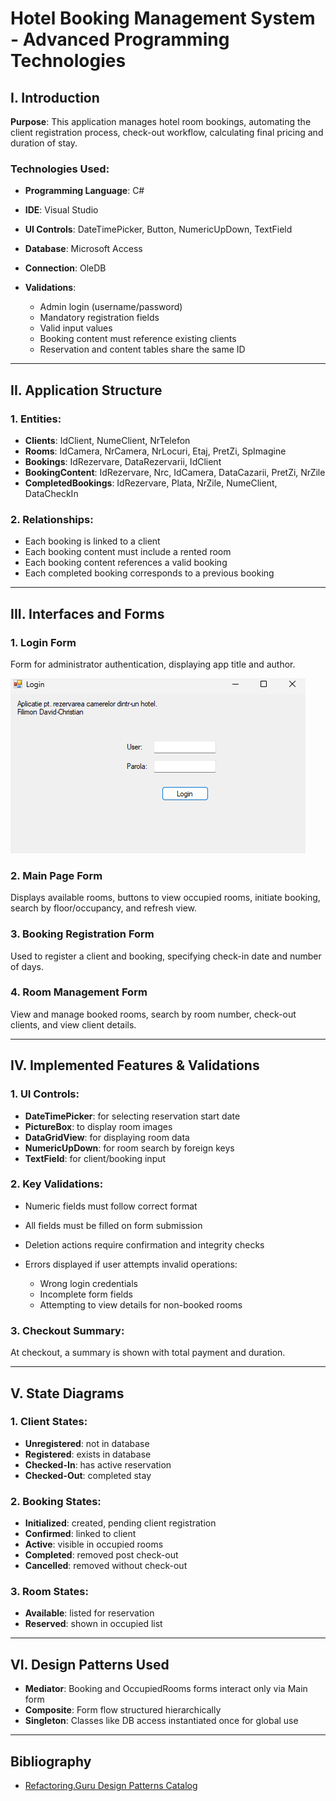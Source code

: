 # Hotel Booking Management System - Advanced Programming Technologies

## I. Introduction

**Purpose**: This application manages hotel room bookings, automating the client registration process, check-out workflow, calculating final pricing and duration of stay.

### Technologies Used:

* **Programming Language**: C#
* **IDE**: Visual Studio
* **UI Controls**: DateTimePicker, Button, NumericUpDown, TextField
* **Database**: Microsoft Access
* **Connection**: OleDB
* **Validations**:

  * Admin login (username/password)
  * Mandatory registration fields
  * Valid input values
  * Booking content must reference existing clients
  * Reservation and content tables share the same ID

---

## II. Application Structure

### 1. Entities:

* **Clients**: IdClient, NumeClient, NrTelefon
* **Rooms**: IdCamera, NrCamera, NrLocuri, Etaj, PretZi, SpImagine
* **Bookings**: IdRezervare, DataRezervarii, IdClient
* **BookingContent**: IdRezervare, Nrc, IdCamera, DataCazarii, PretZi, NrZile
* **CompletedBookings**: IdRezervare, Plata, NrZile, NumeClient, DataCheckIn

### 2. Relationships:

* Each booking is linked to a client
* Each booking content must include a rented room
* Each booking content references a valid booking
* Each completed booking corresponds to a previous booking

---

## III. Interfaces and Forms

### 1. Login Form

Form for administrator authentication, displaying app title and author.

![](images/image003.png)

### 2. Main Page Form

Displays available rooms, buttons to view occupied rooms, initiate booking, search by floor/occupancy, and refresh view.

### 3. Booking Registration Form

Used to register a client and booking, specifying check-in date and number of days.

### 4. Room Management Form

View and manage booked rooms, search by room number, check-out clients, and view client details.

---

## IV. Implemented Features & Validations

### 1. UI Controls:

* **DateTimePicker**: for selecting reservation start date
* **PictureBox**: to display room images
* **DataGridView**: for displaying room data
* **NumericUpDown**: for room search by foreign keys
* **TextField**: for client/booking input

### 2. Key Validations:

* Numeric fields must follow correct format
* All fields must be filled on form submission
* Deletion actions require confirmation and integrity checks
* Errors displayed if user attempts invalid operations:

  * Wrong login credentials
  * Incomplete form fields
  * Attempting to view details for non-booked rooms

### 3. Checkout Summary:

At checkout, a summary is shown with total payment and duration.

---

## V. State Diagrams

### 1. Client States:

* **Unregistered**: not in database
* **Registered**: exists in database
* **Checked-In**: has active reservation
* **Checked-Out**: completed stay

### 2. Booking States:

* **Initialized**: created, pending client registration
* **Confirmed**: linked to client
* **Active**: visible in occupied rooms
* **Completed**: removed post check-out
* **Cancelled**: removed without check-out

### 3. Room States:

* **Available**: listed for reservation
* **Reserved**: shown in occupied list

---

## VI. Design Patterns Used

* **Mediator**: Booking and OccupiedRooms forms interact only via Main form
* **Composite**: Form flow structured hierarchically
* **Singleton**: Classes like DB access instantiated once for global use

---

## Bibliography

* [Refactoring.Guru Design Patterns Catalog](https://refactoring.guru/design-patterns/catalog)
